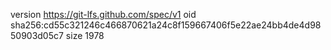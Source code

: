 version https://git-lfs.github.com/spec/v1
oid sha256:cd55c321246c466870621a24c8f159667406f5e22ae24bb4de4d9850903d05c7
size 1978
